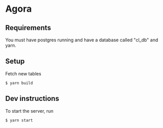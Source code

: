 # Agora

## Requirements

You must have postgres running and have a database called "cl_db" and yarn.

## Setup
Fetch new tables
```
$ yarn build
```

## Dev instructions
To start the server, run 

```
$ yarn start
```
